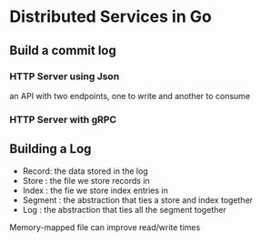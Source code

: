 # Distributed Services in Go

## Build a commit log

### HTTP Server using Json
an API with two endpoints, 
one to write and another to consume

### HTTP Server with gRPC

## Building a Log

- Record: the data stored in the log
- Store : the file we store records in
- Index : the fie we store index entries in
- Segment : the abstraction that ties a store and index together
- Log : the abstraction that ties all the segment together

Memory-mapped file can improve read/write times

